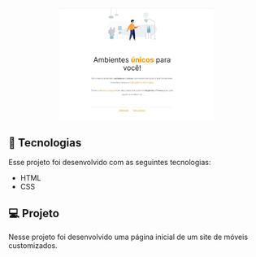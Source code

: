 <p align="center">
  <img alt="Preview do projeto desenvolvido." src="preview/imgdosite.JPG" width="60%">
</p>


## 🚀 Tecnologias

Esse projeto foi desenvolvido com as seguintes tecnologias:

- HTML
- CSS

## 💻 Projeto

Nesse projeto foi desenvolvido uma página inicial de um site de móveis customizados.
